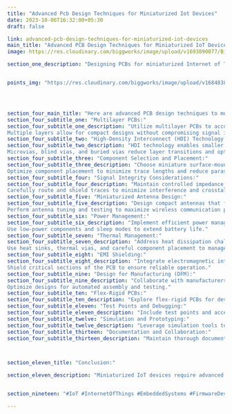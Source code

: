 ```yaml
---
title: "Advanced Pcb Design Techniques for Miniaturized Iot Devices"
date: 2023-10-06T16:32:00+05:30
draft: false

link: advanced-pcb-design-techniques-for-miniaturized-iot-devices
main_title: "Advanced PCB Design Techniques for Miniaturized IoT Devices"
image: https://res.cloudinary.com/biggworks/image/upload/v1693890077/Biggworks%20PDF%20of%20Blogs/native___cross_platform_development_h2ddzm.png

section_one_description: "Designing PCBs for miniaturized Internet of Things (IoT) devices presents unique challenges. These devices demand compact, efficient, and reliable PCB layouts to function optimally."


points_img: "https://res.cloudinary.com/biggworks/image/upload/v1684838348/Group_11544_lwrsg0.png"




section_four_main_title: "Here are advanced PCB design techniques to meet the specific needs of miniaturized IoT hardware."
section_four_subtitle_one: "Multilayer PCBs:"
section_four_subtitle_one_description: "Utilize multilayer PCBs to accommodate complex routing while minimizing board size.
Multiple layers allow for compact designs without compromising signal integrity."
section_four_subtitle_two: "High-Density Interconnect (HDI) Technology:"
section_four_subtitle_two_description: "HDI technology enables smaller via sizes and denser component placement.
Microvias, blind vias, and buried vias reduce layer transitions and optimize signal paths."
section_four_subtitle_three: "Component Selection and Placement:"
section_four_subtitle_three_description: "Choose miniature surface-mount components to reduce board footprint.
Optimize component placement to minimize trace lengths and reduce parasitic capacitance."
section_four_subtitle_four: "Signal Integrity Considerations:"
section_four_subtitle_four_description: "Maintain controlled impedance traces for high-speed signals.
Carefully route and shield traces to minimize interference and crosstalk."
section_four_subtitle_five: "Miniaturized Antenna Design:"
section_four_subtitle_five_description: "Design compact antennas that fit within the device's form factor.
Perform antenna tuning and testing to maximize wireless communication performance."
section_four_subtitle_six: "Power Management:"
section_four_subtitle_six_description: "Implement efficient power management circuits to minimize power consumption.
Use low-power components and sleep modes to extend battery life."
section_four_subtitle_seven: "Thermal Management:"
section_four_subtitle_seven_description: "Address heat dissipation challenges in miniaturized designs.
Use heat sinks, thermal vias, and careful component placement to manage temperature."
section_four_subtitle_eight: "EMI Shielding:"
section_four_subtitle_eight_description: "Integrate electromagnetic interference (EMI) shielding to prevent interference with sensitive components.
Shield critical sections of the PCB to ensure reliable operation."
section_four_subtitle_nine: "Design for Manufacturing (DFM):"
section_four_subtitle_nine_description: "Collaborate with manufacturers early in the design process to address manufacturability concerns.
Optimize designs for automated assembly and testing."
section_four_subtitle_ten: "Flex-Rigid PCBs:"
section_four_subtitle_ten_description: "Explore flex-rigid PCBs for devices with unique form factors or space constraints. Flex-rigid PCBs provide flexibility and enable 3D layouts."
section_four_subtitle_eleven: "Test Points and Debugging:"
section_four_subtitle_eleven_description: "Include test points and access pads for easy debugging and troubleshooting. Facilitate efficient testing during production and maintenance."
section_four_subtitle_twelve: "Simulation and Prototyping:"
section_four_subtitle_twelve_description: "Leverage simulation tools to analyze signal integrity, thermal performance, and other critical aspects. Prototype PCBs to validate design choices and optimize performance."
section_four_subtitle_thirteen: "Documentation and Collaboration:"
section_four_subtitle_thirteen_description: "Maintain thorough documentation of the PCB design, including schematics, layouts, and component libraries. Collaborate closely with mechanical engineers, firmware developers, and other stakeholders to ensure seamless integration."



section_eleven_title: "Conclusion:"

section_eleven_description: "Miniaturized IoT devices require advanced PCB design techniques to meet the demands of compact form factors, energy efficiency, and reliable performance. By embracing multilayer designs, HDI technology, careful component selection, and other advanced practices, designers can create PCB layouts that not only fit within tight spaces but also excel in functionality and reliability. These techniques are essential for the success of miniaturized IoT hardware in today's connected world."


section_nineteen: "#IoT #InternetOfThings #EmbeddedSystems #FirmwareDevelopment #IoTDevelopment #IoTTechnology #EmbeddedProgramming #IoTInnovation #ConnectedDevices #EmbeddedDesign #HardwareDesign #IoTProjects #EmbeddedSolutions #IoTIndustry #FirmwareEngineering #IoTDesign #WirelessCommunication #EmbeddedSoftware #IoTApplications #IoTSecurity"

---
```


